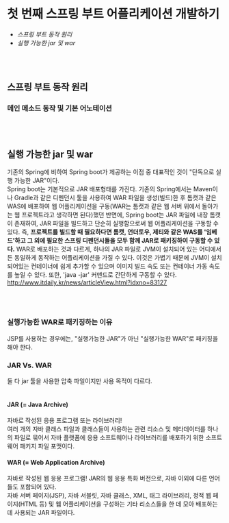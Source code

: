 # 첫 번째 스프링 부트 어플리케이션 개발하기

* <I>스프링 부트 동작 원리</I>
* <I>실행 가능한 jar 및 war</I>

<br><br>

## 스프링 부트 동작 원리

### 메인 메소드 동작 및 기본 어노테이션

<br><br>

## 실행 가능한 jar 및 war

기존의 Spring에 비하여 Spring boot가 제공하는 이점 중 대표적인 것이 "단독으로 실행 가능한 JAR"이다. <br>
Spring boot는 기본적으로 JAR 배포형태를 가진다. 
기존의 Spring에서는 Maven이나 Gradle과 같은 디펜던시 툴을 사용하여 WAR 파일을 생성(빌드)한 후 톰캣과 같은 WAS에 배포하여 웹 어플리케이션을 구동(WAR는 톰캣과 같은 웹 서버 위에서 돌아가는 웹 프로젝트라고 생각하면 된다)했던 반면에,
Spring boot는 JAR 파일에 내장 톰캣이 존재하여, JAR 파일을 빌드하고 단순히 실행함으로써 웹 어플리케이션을 구동할 수 있다. 
즉, <b>프로젝트를 빌드할 때 필요하다면 톰캣, 언더토우, 제티와 같은 WAS를 '임베드'하고 그 외에 필요한 스프링 디펜던시들을 모두 함께 JAR로 패키징하여 구동할 수 있다.</b> WAR로 배포하는 것과 다르게, 하나의 JAR 파일로 JVM이 설치되어 있는 어디에서든 동일하게 동작하는 어플리케이션을 가질 수 있다. 이것은 가볍기 때문에 JVM이 설치되어있는 컨테이너에 쉽게 추가할 수 있으며 이미지 빌드 속도 또는 컨테이너 가동 속도를 높일 수 있다. 또한, 'java -jar' 커맨드로 간단하게 구동할 수 있다. 
<br>
http://www.itdaily.kr/news/articleView.html?idxno=83127

<br><br>

### 실행가능한 WAR로 패키징하는 이유
JSP를 사용하는 경우에는, "실행가능한 JAR"가 아닌 "실행가능한 WAR"로 패키징을 해야 한다. 

### JAR Vs. WAR 
둘 다 jar 툴을 사용한 압축 파일이지만 사용 목적이 다르다. 
<br><br>
#### JAR (= Java Archive)
자바로 작성된 응용 프로그램 또는 라이브러리!
<br>
여러 개의 자바 클래스 파일과 클래스들이 사용하는 관련 리소스 및 메타데이터를 하나의 파일로 묶어서 자바 플랫폼에 응용 소프트웨어나 라이브러리를 배포하기 위한 소프트웨어 패키지 파일 포맷이다. 

#### WAR (= Web Application Archive)
자바로 작성된 웹 응용 프로그램! JAR의 웹 응용 특화 버전으로, 자바 이외에 다른 언어들도 포함되어 있다. 
<br>
자바 서버 페이지(JSP), 자바 서블릿, 자바 클래스, XML, 태그 라이브러리, 정적 웹 페이지(HTML 등) 및 웹 어플리케이션을 구성하는 기타 리소스들을 한 데 모아 배포하는 데 사용되는 JAR 파일이다. 



